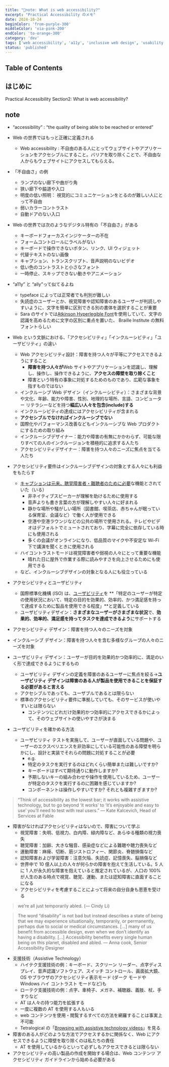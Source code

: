 ```yaml
---
title: "📝note: What is web accessibility?"
excerpt: "Practical Accessibility のメモ"
date: 2024-10-24
beginColor: 'from-purple-300'
middleColor: 'via-pink-200'
endColor: 'to-orange-300'
category: 'dev'
tags: ['web accessibility', 'a11y', 'inclusive web design', 'usability on the web', 'types of disabilities', 'barriers to access', 'assistive technology']
status: 'published'
---
```

## Table of Contents

## はじめに

Practical Accessibility Section2: What is web accessibility?

## note

- “accessibility” : “the quality of being able to be reached or entered”
- Web の世界ではもっと正確に定義される
  - Web accessibility : 不自由のある人にとってウェブサイトやアプリケーションをアクセシブルにすること。バリアを取り除くことで、不自由な人からもウェブサイトにアクセスしてもらえる。
- 「不自由さ」の例
  - ランプのない廊下や曲がり角
  - 狭い廊下や脇道や入口
  - 明度の低い照明： 視覚的にコミュニケーションをとるのが難しい人にとって不自由
  - 弱いカラーコントラスト
  - 自動ドアのない入口

- Web の世界では次のようなデジタル特有の「不自由さ」がある
  - キーボードフォーカスインジケーターの不在
  - フォームコントロールにラベルがない
  - キーボードで操作できないボタン、リンク、UI ウィジェット
  - 代替テキストのない画像
  - キャプション、トランスクリプト、音声説明のないビデオ
  - 低い色のコントラストと小さなフォント
  - 一時停止、スキップできない動きやアニメーション
- “a11y” と “ally”って似てるよね
  - typeface によっては正常者でも判別が難しい
  - 失読症のユーザーとか、視覚障害や認知障害のあるユーザーが判読しやすいように、文字を簡単に区別できる別の書体を選択することが重要
  - Sara のサイトでは[Atkinson Hyperlegible Font](https://www.brailleinstitute.org/freefont/)を使用していて、文字の認識を高めるために文字の区別に重点を置いた、 Braille Institute の無料フォントらしい
- Web という文脈における、「アクセシビリティ」「インクルーシビティ」「ユーザビリティ」の違い
  - Web アクセシビリティ設計：障害を持つ人々が平等にアクセスできるようにすること
    - **障害を持つ人々が**Web サイトやアプリケーションを認識し、理解し、操作し、操作できるように、**アクセスの障壁を取り除くこと**
    - 障害という特有の事象に対処するためのものであり、広範な事象を指すものではない
  - インクルーシブ Web デザイン（インクルーシビティ）：さまざまな背景や文化、年齢、能力や障害、性別、地理的な場所、言語、コンピューター リテラシーなどを持つ**幅広い人々を包含(include)する**
  - インクルーシビティの達成にはアクセシビリティが含まれる
  - **アクセシブルでなければインクルーシブでない**
  - 国際化やパフォーマンス改善などもインクルーシブな Web プロダクトにするための取り組み
  - インクルーシブデザイナー：能力や障害の有無にかかわらず、可能な限りすべての人のインクルージョンを積極的に追求する人たち
  - アクセシビリティデザイナー：障害を持つ人々のニーズに焦点を当てる人たち
- アクセシビリティ要件はインクルーシブデザインの対象とする人々にも利益をもたらす
  - [キャプションは元来、聴覚障害者・難聴者のために必要](https://www.w3.org/WAI/WCAG22/quickref/?versions=2.1#captions-prerecorded)な機能とされていた（いる）
    - 非ネイティブスピーカーが理解を助けるために使用する
    - 音声よりも書き言葉の方が理解しやすい人々に好まれる
    - 静かな場所や騒がしい場所（図書館、喫茶店、赤ちゃんが眠っている保育室、会議など）で働く人が使用できる
    - 空港や空港ラウンジなどの公共の場所で使用される。テレビやビデオはデフォルトでミュートされており、字幕に完全に依存している時にも使用される
    - 多くの会議がオンラインになり、低品質のマイクや不安定な Wi-Fi 下で講演を聞くときに使用される
  - ハイコントラストモードは視覚障害者や弱視の人々にとって重要な機能
    - 晴れた日に屋外で作業する際に読みやすさを向上させるためにも使用できる
  - など、インクルーシブデザインの対象となる人にも役立っている
- アクセシビリティとユーザビリティ
  - 国際標準化機構 (ISO) は、[ユーザビリティ](https://www.iso.org/standard/63500.html)を **「特定のユーザーが特定の使用状況において、特定の目的を効果的、効率的、かつ満足感を持って達成するために製品を使用できる程度」**と定義している
  - ユーザビリティデザイン：**さまざまなユーザーがさまざまな状況**で、**効果的、効率的、満足感を持ってタスクを達成できるよう**にサポートする
- アクセシビリティ デザイン：障害を持つ人々のニーズを対象
- インクルーシブ デザイン：障害を持つ人々を含む多様なグループの人々のニーズを対象
- ユーザビリティ デザイン：ユーザーが目的を効果的かつ効率的に、満足のいく形で達成できるようにするもの
  - ユーザビリティ デザインの定義を障害のあるユーザーに焦点を絞る→**ユーザビリティ デザインは障害のある人が製品を使用できることを保証する必要があると言える**
  - アクセシブルであっても、ユーザブルであるとは限らない
  - 標準のアクセシビリティ要件に準拠していても、そのサービスが使いやすいとは限らない
    - コンテンツにどれだけ効果的かつ効率的にアクセスできるかによって、そのウェブサイトの使いやすさが決まる
- ユーザビリティを確かめる方法
  - ユーザビリティ テストを実施して、ユーザーが直面している問題や、ユーザーのエクスペリエンスを非効率にしている可能性のある障壁を明らかにし、設計と実装でそれらの問題に対処することが必要
    - e.g.
    - 特定のタスクを実行するのはどれくらい簡単または難しいですか?
    - キーボードはすべて期待通りに動作しますか?
    - 予期しないキーの組み合わせや操作を使用しているため、ユーザーが特定のタスクを実行するのに困難を感じていますか?
    - コンポーネントは操作しやすいですか? それとも複雑すぎますか?

> “Think of accessibility as the lowest bar; it works with assistive technology, but to go beyond ‘it works’ to ‘it’s enjoyable and easy to use’ you’ll need to test with real users.”
> — Kate Kalcevich, Head of Services at Fable

- 障害がなければアクセシビリティはないので、障害について学ぶ
  - 視覚障害：失明、低視力、白内障、緑内障など、あらゆる種類の視力喪失
  - 聴覚障害：加齢、大きな騒音、感染症などによる難聴や聴力喪失など
  - 運動障害：麻痺、切断、筋ジストロフィー、関節炎、脊髄損傷など
  - 認知障害および学習障害：注意欠陥、失読症、記憶喪失、脳損傷など
  - 世界中で 10 億人以上の人々が何らかの障害を抱えて生活している。5 人に 1 人が永久的な障害を抱えていると推定されているが、人口の 100% が人生のある時点で視覚、聴覚、運動、または認知障害に直面することになる
  - アクセシビリティを考慮することによって将来の自分自身も恩恵を受ける

> we’re all just temporarily abled. (— Cindy Li)

> The word “disability” is not bad but instead describes a state of being that we may experience situationally, temporarily, or permanently, perhaps due to social or medical circumstances. […] many of us benefit from accessible design, even when we don’t identify as having a disability. […] Accessibility benefits every single human being on this planet, disabled and abled.
> — Anna cook, Senior Accessibility Designer

- 支援技術（Assistive Technology）
  - ハイテク支援技術の例：キーボード、スクリーン リーダー、点字ディスプレイ、音声認識ソフトウェア、スイッチ コントロール、画面拡大鏡、OS やブラウザのアクセシビリティ表示モード (ダーク モードや Windows ハイ コントラスト モードなど)も
  - ローテク支援技術の例：点字、車椅子、メガネ、補聴器、義肢、杖、手すりなど
  - AT は人々の持つ能力を拡張する
  - 一度に複数の AT を使用する人もいる
  - web コンテンツを使用・閲覧するすべての方法を網羅することは事実上不可能
  - Tetralogical の「[Browsing with assistive technology videos](https://tetralogical.com/blog/2021/12/24/browsing-with-assistive-technology-videos/)」を見る
- 障害のある人がどのような方法でアクセスするかに関係なく、Web にアクセスできるように障壁を取り除くのは私たちの責任
  - AT を使用しているからといって必ずしもアクセスできるとは限らない
- アクセシビリティの高い製品の作成を開始する場合は、Web コンテンツ アクセシビリティ ガイドラインから始める必要がある
